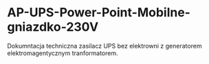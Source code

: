 # AP-UPS-Power-Point-Mobilne-gniazdko-230V
Dokumntacja techniczna zasilacz UPS bez elektrowni z generatorem elektromagentycznym tranformatorem. 
